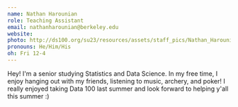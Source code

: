 ```yaml
---
name: Nathan Harounian
role: Teaching Assistant
email: nathanharounian@berkeley.edu
website: 
photo: http://ds100.org/su23/resources/assets/staff_pics/Nathan_Harounian.jpg
pronouns: He/Him/His
oh: Fri 12-4
---
```

Hey! I'm a senior studying Statistics and Data Science. In my free time, I enjoy hanging out with my friends, listening to music, archery, and poker! I really enjoyed taking Data 100 last summer and look forward to helping y'all this summer :)
